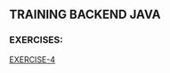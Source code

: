 ## TRAINING BACKEND JAVA
### EXERCISES:
[EXERCISE-4](https://gitlab.bosonit.com/-/ide/project/santiago.ferreira/training-java/tree/main/-/training-java-index/README.md#exe-4)
